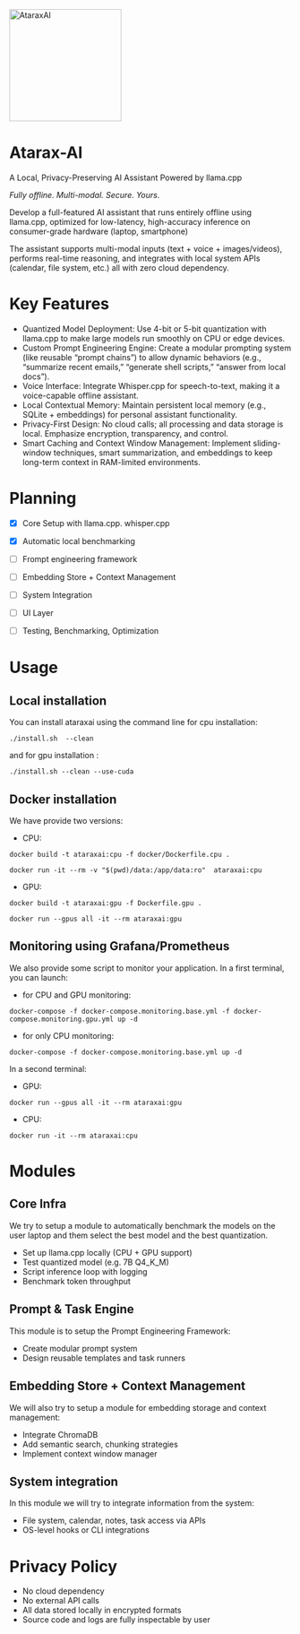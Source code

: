 <img src="https://github.com/user-attachments/assets/fdd8be29-ac97-4efc-8e5b-b559096e5234" alt="AtaraxAI" width="200">


# Atarax-AI

A Local, Privacy-Preserving AI Assistant Powered by llama.cpp

_Fully offline. Multi-modal. Secure. Yours._

Develop a full-featured AI assistant that runs entirely offline using llama.cpp, optimized for low-latency, high-accuracy inference on consumer-grade hardware (laptop, smartphone)

The assistant supports multi-modal inputs (text + voice + images/videos), performs real-time reasoning, and integrates with local system APIs (calendar, file system, etc.)  all with zero cloud dependency.




# Key Features

- Quantized Model Deployment: Use 4-bit or 5-bit quantization with llama.cpp to make large models run smoothly on CPU or edge devices.
- Custom Prompt Engineering Engine: Create a modular prompting system (like reusable “prompt chains”) to allow dynamic behaviors (e.g., “summarize recent emails,” “generate shell scripts,” “answer from local docs”).
- Voice Interface: Integrate Whisper.cpp for speech-to-text, making it a voice-capable offline assistant.
- Local Contextual Memory: Maintain persistent local memory (e.g., SQLite + embeddings) for personal assistant functionality.
- Privacy-First Design: No cloud calls; all processing and data storage is local. Emphasize encryption, transparency, and control.
- Smart Caching and Context Window Management: Implement sliding-window techniques, smart summarization, and embeddings to keep long-term context in RAM-limited environments.


# Planning
  - [x] Core Setup with llama.cpp. whisper.cpp
  - [x] Automatic local benchmarking
  - [ ] Frompt engineering framework
  - [ ] Embedding Store + Context Management
  - [ ] System Integration
  - [ ] UI Layer
  - [ ] Testing, Benchmarking, Optimization 


# Usage 

## Local installation

You can install ataraxai using the command line for cpu installation:

```
./install.sh  --clean
```

and for gpu installation :

```
./install.sh --clean --use-cuda  
```

## Docker installation

We have provide two versions:

  - CPU: 
  ``` 
docker build -t ataraxai:cpu -f docker/Dockerfile.cpu .

docker run -it --rm -v "$(pwd)/data:/app/data:ro"  ataraxai:cpu
  ```

  - GPU:
  ``` 
docker build -t ataraxai:gpu -f Dockerfile.gpu .

docker run --gpus all -it --rm ataraxai:gpu
  ``` 

## Monitoring using Grafana/Prometheus

We also provide some script to monitor your application. In a first terminal, you can launch:

- for CPU and GPU monitoring:
``` 
docker-compose -f docker-compose.monitoring.base.yml -f docker-compose.monitoring.gpu.yml up -d
``` 

- for only CPU monitoring:
``` 
docker-compose -f docker-compose.monitoring.base.yml up -d
``` 

In a second terminal:

- GPU:
``` 
docker run --gpus all -it --rm ataraxai:gpu
``` 


- CPU:
``` 
docker run -it --rm ataraxai:cpu
``` 





# Modules

## Core Infra

We try to setup a module to automatically benchmark the models on the user laptop and them select the best model and the best quantization. 

- Set up llama.cpp locally (CPU + GPU support)
- Test quantized model (e.g. 7B Q4_K_M)
- Script inference loop with logging
- Benchmark token throughput

## Prompt & Task Engine

This module is to setup the Prompt Engineering Framework:

- Create modular prompt system
- Design reusable templates and task runners

## Embedding Store + Context Management 

We will also try to setup a module for embedding storage and context management:

- Integrate ChromaDB
- Add semantic search, chunking strategies
- Implement context window manager


## System integration

In this module we will try to integrate information from the system:

- File system, calendar, notes, task access via APIs
- OS-level hooks or CLI integrations

# Privacy Policy

- No cloud dependency
- No external API calls
- All data stored locally in encrypted formats
- Source code and logs are fully inspectable by user
